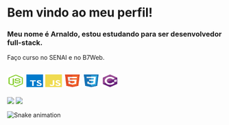 # Bem vindo ao meu perfil! #
### Meu nome é Arnaldo, estou estudando para ser desenvolvedor full-stack. <br>
Faço curso no SENAI e no B7Web.


<div style="display: inline_block"><br>
 
  <img align="center" alt="Nold-json" height="30" width="40" src="https://raw.githubusercontent.com/devicons/devicon/master/icons/nodejs/nodejs-original.svg">
  <img align="center" alt="Nold-Ts" height="30" width="40" src="https://raw.githubusercontent.com/devicons/devicon/master/icons/typescript/typescript-plain.svg">
  <img align="center" alt="Nold-Js" height="30" width="40" src="https://raw.githubusercontent.com/devicons/devicon/master/icons/javascript/javascript-plain.svg">
  <img align="center" alt="Nold-HTML" height="30" width="40" src="https://raw.githubusercontent.com/devicons/devicon/master/icons/html5/html5-original.svg">
  <img align="center" alt="Nold-CSS" height="30" width="40" src="https://raw.githubusercontent.com/devicons/devicon/master/icons/css3/css3-original.svg">
  <img align="center" alt="Nold-Csharp" height="30" width="40" src="https://raw.githubusercontent.com/devicons/devicon/master/icons/csharp/csharp-original.svg">
  
</div>
  
  ###
 
<div> 
  
  <a href = "http://mailto:arnaldo.ferreira.costa@gmail.com"><img src="https://img.shields.io/badge/-Gmail-%23333?style=for-the-badge&logo=gmail&logoColor=white" target="_blank"></a>
  <a href="https://www.linkedin.com"><img src="https://img.shields.io/badge/-LinkedIn-%230077B5?style=for-the-badge&logo=linkedin&logoColor=white" target="_blank"></a> 
  
</div>

![Snake animation](https://github.com/CostArnaldo/Snake/blob/output/github-contribution-grid-snake.svg)
